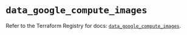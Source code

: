 # `data_google_compute_images`

Refer to the Terraform Registry for docs: [`data_google_compute_images`](https://registry.terraform.io/providers/hashicorp/google/6.38.0/docs/data-sources/compute_images).

